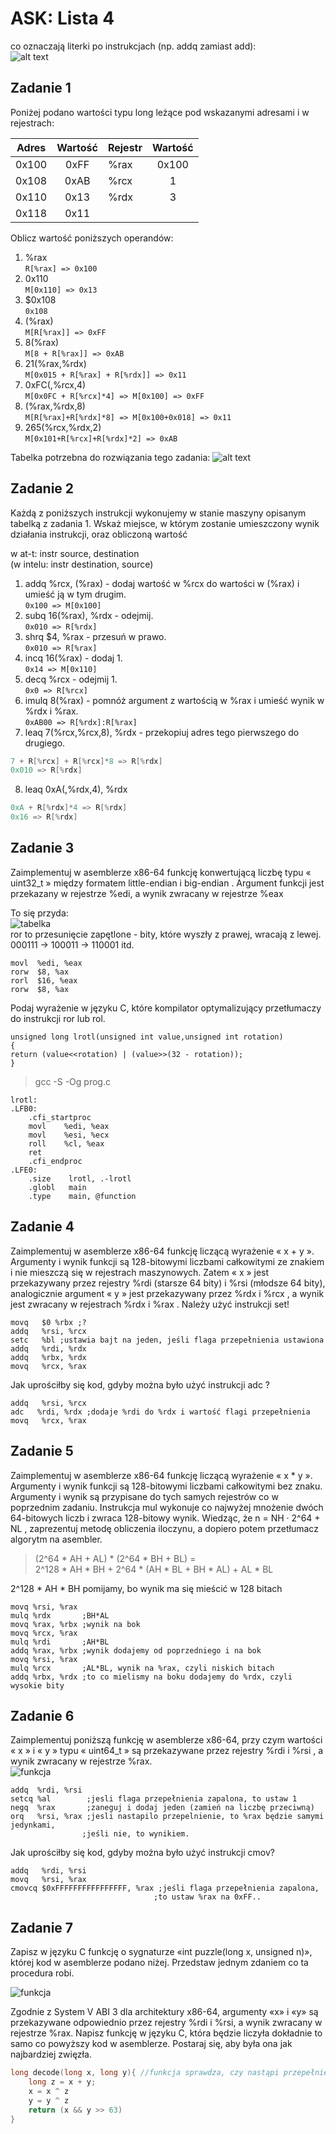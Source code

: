 # ASK: Lista 4

co oznaczają literki po instrukcjach (np. addq zamiast add):  
![alt text](suffixy.png "www3.nd.edu/~dthain/")

## Zadanie 1
Poniżej podano wartości typu long leżące pod wskazanymi adresami i w rejestrach:

| Adres | Wartość | Rejestr | Wartość |
| ----- | :-----: | ------- | :-----: |
| 0x100 | 0xFF    | %rax    | 0x100   |
| 0x108 | 0xAB    | %rcx    | 1       |
| 0x110 | 0x13    | %rdx    | 3       |
| 0x118 | 0x11    |


Oblicz wartość poniższych operandów:

1. %rax  
 `R[%rax] => 0x100`
2. 0x110  
 `M[0x110] => 0x13`
3. $0x108  
 `0x108`
4. (%rax)  
 `M[R[%rax]] => 0xFF`
5. 8(%rax)  
 `M[8 + R[%rax]] => 0xAB`
6. 21(%rax,%rdx)  
 `M[0x015 + R[%rax] + R[%rdx]] => 0x11`
7. 0xFC(,%rcx,4)  
 `M[0x0FC + R[%rcx]*4] => M[0x100] => 0xFF`
8. (%rax,%rdx,8)  
 `M[R[%rax]+R[%rdx]*8] => M[0x100+0x018] => 0x11`
9. 265(%rcx,%rdx,2)  
 `M[0x101+R[%rcx]+R[%rdx]*2] => 0xAB`  

Tabelka potrzebna do rozwiązania tego zadania:
![alt text](tab1.png "Computer Systems: Programmer perspective")

## Zadanie 2
Każdą z poniższych instrukcji wykonujemy w stanie maszyny opisanym tabelką z zadania 1.
Wskaż miejsce, w którym zostanie umieszczony wynik działania instrukcji, oraz obliczoną wartość

w at-t: instr source, destination  
(w intelu: instr destination, source)  

1. addq %rcx, (%rax) - dodaj wartość w %rcx do wartości w (%rax) i umieść ją w tym drugim.  
 `0x100 => M[0x100]`
2. subq 16(%rax), %rdx - odejmij.  
 `0x010 => R[%rdx]`
3. shrq $4, %rax - przesuń w prawo.  
 `0x010 => R[%rax]`
4. incq 16(%rax) - dodaj 1.  
 `0x14 => M[0x110]`
5. decq %rcx - odejmij 1.  
 `0x0 => R[%rcx]`
6. imulq 8(%rax) - pomnóż argument z wartością w %rax i umieść wynik w %rdx i %rax.  
 `0xAB00 => R[%rdx]:R[%rax]`
7. leaq 7(%rcx,%rcx,8), %rdx - przekopiuj adres tego pierwszego do drugiego.

 ```C
 7 + R[%rcx] + R[%rcx]*8 => R[%rdx]
 0x010 => R[%rdx]
 ```

8. leaq 0xA(,%rdx,4), %rdx  

 ```C
 0xA + R[%rdx]*4 => R[%rdx]
 0x16 => R[%rdx]
 ```

## Zadanie 3
Zaimplementuj w asemblerze x86-64 funkcję konwertującą liczbę typu « uint32_t » między formatem little-endian i big-endian . Argument funkcji jest przekazany w rejestrze %edi, a wynik zwracany w rejestrze %eax

To się przyda:  
![tabelka](rax.png "www3.nd.edu/~dthain/")  
ror to przesunięcie zapętlone - bity, które wyszły z prawej, wracają z lewej.  
000111 -> 100011 -> 110001 itd.

```assembly
movl  %edi, %eax
rorw  $8, %ax
rorl  $16, %eax
rorw  $8, %ax
```

Podaj wyrażenie w języku C, które kompilator optymalizujący przetłumaczy do instrukcji ror lub rol.

```assembly
unsigned long lrotl(unsigned int value,unsigned int rotation)
{
return (value<<rotation) | (value>>(32 - rotation));
}
```

>gcc -S -Og prog.c

```assembly
lrotl:
.LFB0:
    .cfi_startproc
    movl    %edi, %eax
    movl    %esi, %ecx
    roll    %cl, %eax
    ret
    .cfi_endproc
.LFE0:
    .size    lrotl, .-lrotl
    .globl   main
    .type    main, @function
```

## Zadanie 4

Zaimplementuj w asemblerze x86-64 funkcję liczącą wyrażenie « x + y ». Argumenty i wynik funkcji są 128-bitowymi liczbami całkowitymi ze znakiem i nie mieszczą się w rejestrach maszynowych. Zatem « x » jest przekazywany przez rejestry %rdi (starsze 64 bity) i %rsi (młodsze 64 bity), analogicznie argument « y » jest przekazywany przez %rdx i %rcx , a wynik jest zwracany w rejestrach %rdx i %rax . Należy użyć instrukcji set!

```assembly
movq   $0 %rbx ;?
addq   %rsi, %rcx
setc   %bl ;ustawia bajt na jeden, jeśli flaga przepełnienia ustawiona
addq   %rdi, %rdx
addq   %rbx, %rdx
movq   %rcx, %rax
```

Jak uprościłby się kod, gdyby można było użyć instrukcji adc ?

```assembly
addq   %rsi, %rcx
adc   %rdi, %rdx ;dodaje %rdi do %rdx i wartość flagi przepełnienia
movq   %rcx, %rax
```

## Zadanie 5

Zaimplementuj w asemblerze x86-64 funkcję liczącą wyrażenie « x * y ». Argumenty i wynik funkcji są 128-bitowymi liczbami całkowitymi bez znaku. Argumenty i wynik są przypisane do tych samych rejestrów co w poprzednim zadaniu. Instrukcja mul wykonuje co najwyżej mnożenie dwóch 64-bitowych liczb i zwraca 128-bitowy wynik. Wiedząc, że n = NH · 2^64 + NL , zaprezentuj metodę obliczenia iloczynu, a dopiero potem przetłumacz algorytm na asembler.


>(2^64 * AH + AL) * (2^64 * BH + BL) =  
>2^128 * AH * BH + 2^64 * (AH * BL + BH * AL) + AL * BL

2^128 * AH * BH pomijamy, bo wynik ma się mieścić w 128 bitach

```assembly
movq %rsi, %rax
mulq %rdx       ;BH*AL
movq %rax, %rbx ;wynik na bok
movq %rcx, %rax
mulq %rdi       ;AH*BL
addq %rax, %rbx ;wynik dodajemy od poprzedniego i na bok
movq %rsi, %rax
mulq %rcx       ;AL*BL, wynik na %rax, czyli niskich bitach
addq %rbx, %rdx ;to co mielismy na boku dodajemy do %rdx, czyli wysokie bity
```

## Zadanie 6

Zaimplementuj poniższą funkcję w asemblerze x86-64, przy czym wartości « x » i « y » typu « uint64_t » są przekazywane przez rejestry %rdi i %rsi , a wynik zwracany w rejestrze %rax.   
![funkcja](zad6.png "cahir")

```assembly
addq  %rdi, %rsi
setcq %al        ;jesli flaga przepełnienia zapalona, to ustaw 1
negq  %rax       ;zaneguj i dodaj jeden (zamień na liczbę przeciwną)
orq   %rsi, %rax ;jesli nastapilo przepelnienie, to %rax będzie samymi jedynkami,
                ;jeśli nie, to wynikiem.
```

Jak uprościłby się kod, gdyby można było użyć instrukcji cmov?

```assembly
addq   %rdi, %rsi
movq   %rsi, %rax
cmovcq $0xFFFFFFFFFFFFFFFF, %rax ;jeśli flaga przepełnienia zapalona,
                                ;to ustaw %rax na 0xFF..
```

## Zadanie 7

Zapisz w języku C funkcję o sygnaturze «int puzzle(long x, unsigned n)», której kod w asemblerze podano niżej. Przedstaw jednym zdaniem co ta procedura robi.

![funkcja](zad7.png "cahir")

Zgodnie z System V ABI 3 dla architektury x86-64, argumenty «x» i «y» są przekazywane odpowiednio przez rejestry %rdi i %rsi, a wynik zwracany w rejestrze %rax. Napisz funkcję w języku C, która będzie liczyła
dokładnie to samo co powyższy kod w asemblerze. Postaraj się, aby była ona jak najbardziej zwięzła.

```C
long decode(long x, long y){ //funkcja sprawdza, czy nastąpi przepełnienie dodawania
    long z = x + y;
    x = x ^ z
    y = y ^ z
    return (x && y >> 63)
}
```
